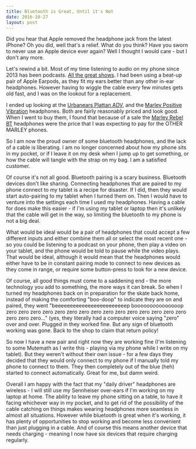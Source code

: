 ```yaml
---
title: Bluetooth is Great, Until it's Not
date: 2016-10-27
layout: post
---
```


Did you hear that Apple removed the headphone jack from the latest iPhone? Oh you did, well that's a relief. What do you think? Have you sworn to never use an Apple device ever again? Well I thought I would care - but I don't any more.

Let's rewind a bit. Most of my time listening to audio on my phone since 2013 has been podcasts. [All the great shows](http://relay.fm). I had been using a beat-up pair of Apple Earpods, as they fit my ears better than any other in-ear headphones. However having to wiggle the cable every few minutes gets old fast, and I was on the lookout for a replacement.

I ended up looking at the [Urbanears Plattan ADV](https://www.urbanears.com/ue_us_en/headphones/adv-plattan), and the [Marley Positive Vibration](http://www.thehouseofmarley.com/headphones/positive-vibration-headphones.html) headphones. Both are fairly reasonably priced and look good. When I went to buy them, I found that because of a sale the [Marley Rebel BT](http://www.thehouseofmarley.com/headphones/rebel-bt-on-ear-headphones.html) headphones were the price that I was expecting to pay for the OTHER MARLEY phones.

So I am now the proud owner of some bluetooth headphones, and the lack of a cable is liberating. I am no longer concerned about how my phone sits in my pocket, or if I leave it on my desk when I jump up to get something, or how the cable will tangle with the strap on my bag. I am a satisfied customer.

Of course it's not all good. Bluetooth pairing is a scary business. Bluetooth devices don't like sharing. Connecting headphones that are paired to my phone connect to my tablet is a recipe for disaster. If I did, then they would start auto-pairing to my tablet when I turned them on. Then I would have to venture into the settings each time I used my headphones. Having a cable for does make this easier - if I'm using my tablet or laptop then it's unlikely that the cable will get in the way, so limiting the bluetooth to my phone is not a big deal.

What would be ideal would be a pair of headphones that could accept a few different inputs and either combine them all or select the most recent one - so you could be listening to a podcast on your phone, then play a video on your tablet, and the phone would be told to pause while the video plays. That would be ideal, although it would mean that the headphones would either have to be in constant pairing mode to connect to new devices as they come in range, or require some button-press to look for a new device.

Of course, all good things must come to a saddening end - the more technology you add to something, the more ways it can break. So when I turned my headphones back on in preparation for the skate back home, instead of making the comforting "boo-doop" to indicate they are on and paired, they went "beeeeeeeeeeeeeeeeeeeeeeeep booooooooooooooop zero zero zero zero zero zero zero zero zero zero zero zero zero zero zero zero zero zero…" (yes, they literally had a computer voice saying "zero" over and over. Plugged in they worked fine. But any sign of bluetooth working was gone. Back to the shop to claim that return policy!

So now I have a new pair and right now they are working fine (I'm listening to some Mutemath as I write this - playing via my phone while I write on my tablet). But they weren't without their own issue - for a few days they decided that they would only  connect to my phone if I manually told my phone to connect to them. They then completely out of the blue (heh) started to connect automatically. Great for me, but damn weird.

Overall I am happy with the fact that my "daily driver" headphones are wireless - I will still use my Sennheiser over-ears if I'm working on my laptop at home. The ability to leave my phone sitting on a table, to have it facing whichever way in my pocket, and to get rid of the possibility of the cable catching on things makes wearing headphones more seamless in almost all situations. However while bluetooth is great when it's working, it has plenty of opportunities to stop working and become less convenient than just plugging in a cable. And of course this means another device that needs charging - meaning I now have six devices that require charging regularly.
